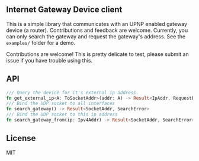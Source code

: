 ## Internet Gateway Device client

This is a simple library that communicates with an UPNP enabled gateway device (a router). Contributions and feedback are welcome.
Currently, you can only search the gateway and request the gateway's address. See the `examples/` folder for a demo.

Contributions are welcome! This is pretty delicate to test, please submit an issue if you have trouble using this.

## API

```rust
/// Query the device for it's external ip address.
fn get_external_ip<A: ToSocketAddr>(addr: A) -> Result<IpAddr, RequestError>
/// Bind the UDP socket to all interfaces
fn search_gateway() -> Result<SocketAddr, SearchError>
/// Bind the UDP socket to this ip address
fn search_gateway_from(ip: Ipv4Addr) -> Result<SocketAddr, SearchError>
```

## License
MIT
